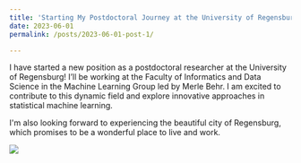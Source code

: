 ```yaml
---
title: 'Starting My Postdoctoral Journey at the University of Regensburg'
date: 2023-06-01
permalink: /posts/2023-06-01-post-1/

---
```


I have started a new position as a postdoctoral researcher at the University of Regensburg! I’ll be working at the Faculty of Informatics and Data Science in the Machine Learning Group led by Merle Behr. I am excited to contribute to this dynamic field and explore innovative approaches in statistical machine learning. 

I'm also looking forward to experiencing the beautiful city of Regensburg, which promises to be a wonderful place to live and work.

![](images/Regensburg.jpg)
